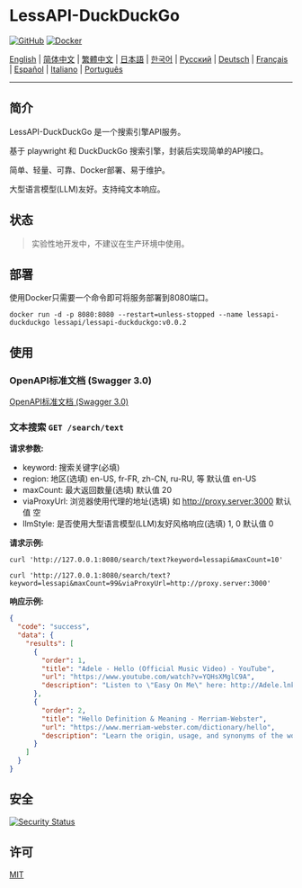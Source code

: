 # LessAPI-DuckDuckGo

[![GitHub](https://img.shields.io/github/license/lessapi-dev/lessapi-duckduckgo?style=for-the-badge)](https://github.com/lessapi-dev/lessapi-duckduckgo)
[![Docker](https://img.shields.io/docker/pulls/lessapi/lessapi-duckduckgo?style=for-the-badge)](https://hub.docker.com/r/lessapi/lessapi-duckduckgo)

[English](./../../README.md) |
[简体中文](./../zhs/README.md) |
[繁體中文](./../zht/README.md) |
[日本語](./../ja/README.md) |
[한국어](./../ko/README.md) |
[Русский](./../ru/README.md) |
[Deutsch](./../de/README.md) |
[Français](./../fr/README.md) |
[Español](./../es/README.md) |
[Italiano](./../it/README.md) |
[Português](./../pt/README.md)


---

## 简介

LessAPI-DuckDuckGo 是一个搜索引擎API服务。

基于 playwright 和 DuckDuckGo 搜索引擎，封装后实现简单的API接口。

简单、轻量、可靠、Docker部署、易于维护。

大型语言模型(LLM)友好。支持纯文本响应。

## 状态

> 实验性地开发中，不建议在生产环境中使用。

## 部署

使用Docker只需要一个命令即可将服务部署到8080端口。

```shell
docker run -d -p 8080:8080 --restart=unless-stopped --name lessapi-duckduckgo lessapi/lessapi-duckduckgo:v0.0.2
```

## 使用

### OpenAPI标准文档 (Swagger 3.0)

[OpenAPI标准文档 (Swagger 3.0)](../../resource/openapi.json)

### 文本搜索 `GET /search/text`

**请求参数:**

- keyword: 搜索关键字(必填)
- region: 地区(选填)  en-US, fr-FR, zh-CN, ru-RU, 等 默认值 en-US
- maxCount: 最大返回数量(选填)  默认值 20
- viaProxyUrl: 浏览器使用代理的地址(选填) 如 http://proxy.server:3000  默认值 空
- llmStyle: 是否使用大型语言模型(LLM)友好风格响应(选填)  1, 0 默认值 0

**请求示例:**

```shell
curl 'http://127.0.0.1:8080/search/text?keyword=lessapi&maxCount=10'
```

```shell
curl 'http://127.0.0.1:8080/search/text?keyword=lessapi&maxCount=99&viaProxyUrl=http://proxy.server:3000'
```

**响应示例:**

```json
{
  "code": "success",
  "data": {
    "results": [
      {
        "order": 1,
        "title": "Adele - Hello (Official Music Video) - YouTube",
        "url": "https://www.youtube.com/watch?v=YQHsXMglC9A",
        "description": "Listen to \"Easy On Me\" here: http://Adele.lnk.to/EOMPre-order Adele's new album \"30\" before its release on November 19: https://www.adele.comShop the \"Adele..."
      },
      {
        "order": 2,
        "title": "Hello Definition & Meaning - Merriam-Webster",
        "url": "https://www.merriam-webster.com/dictionary/hello",
        "description": "Learn the origin, usage, and synonyms of the word hello, an expression or gesture of greeting. See examples of hello in sentences and related words from the dictionary."
      }
    ]
  }
}

```

## 安全

[![Security Status](https://www.murphysec.com/platform3/v31/badge/1779906127272730624.svg)](https://www.murphysec.com/console/report/1778449242088529920/1779906127272730624)

## 许可

[MIT](./../../LICENSE)
